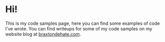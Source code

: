 # Hi!

This is my code samples page, here you can find some examples of code I've wrote.
You can find writeups for some of my code samples on my website blog at [braxtondehate.com](braxtondehate.com).
